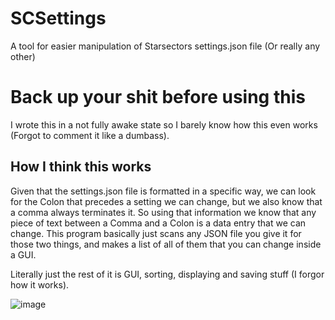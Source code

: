# SCSettings
A tool for easier manipulation of Starsectors settings.json file (Or really any other)
# Back up your shit before using this
I wrote this in a not fully awake state so I barely know how this even works (Forgot to comment it like a dumbass).

## How I think this works
Given that the settings.json file is formatted in a specific way, we can look for the Colon that precedes a setting we can change, but we also know that a comma always terminates it. So using that information we know that any piece of text between a Comma and a Colon is a data entry that we can change. This program basically just scans any JSON file you give it for those two things, and makes a list of all of them that you can change inside a GUI.

Literally just the rest of it is GUI, sorting, displaying and saving stuff (I forgor how it works).

![image](https://github.com/xavieraiden/SCSettings/assets/45552520/df3a7155-e821-4529-b555-0cdb5d5f2eb6)
